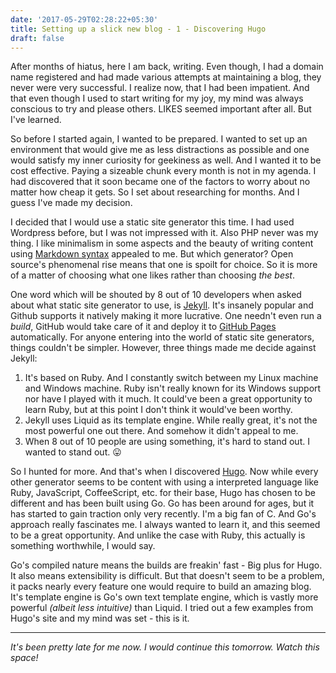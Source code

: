 ```yaml
---
date: '2017-05-29T02:28:22+05:30'
title: Setting up a slick new blog - 1 - Discovering Hugo
draft: false
---
```


After months of hiatus, here I am back, writing. Even though, I had a domain name registered and had made various attempts at maintaining a blog, they never were very successful. I realize now, that I had been impatient. And that even though I used to start writing for my joy, my mind was always conscious to try and please others. LIKES seemed important after all. But I've learned.

So before I started again, I wanted to be prepared. I wanted to set up an environment that would give me as less distractions as possible and one would satisfy my inner curiosity for geekiness as well. And I wanted it to be cost effective. Paying a sizeable chunk every month is not in my agenda. I had discovered that it soon became one of the factors to worry about no matter how cheap it gets. So I set about researching for months. And I guess I've made my decision.

I decided that I would use a static site generator this time. I had used Wordpress before, but I was not impressed with it. Also PHP never was my thing. I like minimalism in some aspects and the beauty of writing content using [Markdown syntax](https://github.com/adam-p/markdown-here/wiki/Markdown-Cheatsheet) appealed to me. But which generator? Open source's phenomenal rise means that one is spoilt for choice. So it is more of a matter of choosing what one likes rather than choosing _the best_.

One word which will be shouted by 8 out of 10 developers when asked about what static site generator to use, is [Jekyll](https://jekyllrb.com/). It's insanely popular and Github supports it natively making it more lucrative. One needn't even run a _build_, GitHub would take care of it and deploy it to [GitHub Pages](https://pages.github.io) automatically. For anyone entering into the world of static site generators, things couldn't be simpler. However, three things made me decide against Jekyll:

1. It's based on Ruby. And I constantly switch between my Linux machine and Windows machine. Ruby isn't really known for its Windows support nor have I played with it much. It could've been a great opportunity to learn Ruby, but at this point I don't think it would've been worthy.
2. Jekyll uses Liquid as its template engine. While really great, it's not the most powerful one out there. And somehow it didn't appeal to me.
3. When 8 out of 10 people are using something, it's hard to stand out. I wanted to stand out. :stuck_out_tongue:

So I hunted for more. And that's when I discovered [Hugo](https://gohugo.io/). Now while every other generator seems to be content with using a interpreted language like Ruby, JavaScript, CoffeeScript, etc. for their base, Hugo has chosen to be different and has been built using Go. Go has been around for ages, but it has started to gain traction only very recently. I'm a big fan of C. And Go's approach really fascinates me. I always wanted to learn it, and this seemed to be a great opportunity. And unlike the case with Ruby, this actually is something worthwhile, I would say.

Go's compiled nature means the builds are freakin' fast - Big plus for Hugo. It also means extensibility is difficult. But that doesn't seem to be a problem, it packs nearly every feature one would require to build an amazing blog. It's template engine is Go's own text template engine, which is vastly more powerful _(albeit less intuitive)_ than Liquid. I tried out a few examples from Hugo's site and my mind was set - this is it.

--------------------------------------------------------------------------------

_It's been pretty late for me now. I would continue this tomorrow. Watch this space!_
